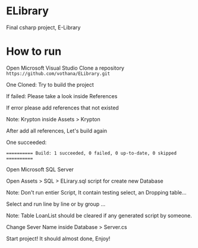 # ELibrary
Final csharp project, E-Library

# How to run
Open Microsoft Visual Studio
Clone a repository
`https://github.com/vothana/ELibrary.git`

One Cloned: Try to build the project

If failed: Please take a look inside References

If error please add references that not existed

Note: Krypton inside Assets > Krypton

After add all references, Let's build again

One succeeded: 

`========== Build: 1 succeeded, 0 failed, 0 up-to-date, 0 skipped ==========`

Open Microsoft SQL Server

Open Assets > SQL > ELirary.sql script for create new Database

Note: Don't run entier Script, It contain testing select, an Dropping table...

Select and run line by line or by group ...

Note: Table LoanList should be cleared if any generated script by someone.

Change Sever Name inside Database > Server.cs

Start project! It should almost done, Enjoy!
